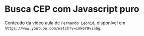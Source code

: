 # Busca CEP com Javascript puro

Conteudo da video aula de `Fernando Leonid`, disponível em `https://www.youtube.com/watch?v=imk6Y0viabg`.

